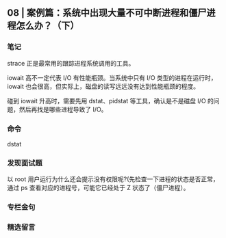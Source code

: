## 08 | 案例篇：系统中出现大量不可中断进程和僵尸进程怎么办？（下）

### 笔记

strace 正是最常用的跟踪进程系统调用的工具。

iowait 高不一定代表 I/O 有性能瓶颈。当系统中只有 I/O 类型的进程在运行时，iowait 也会很高，但实际上，磁盘的读写远远没有达到性能瓶颈的程度。

碰到 iowait 升高时，需要先用 dstat、pidstat 等工具，确认是不是磁盘 I/O 的问题，然后再找是哪些进程导致了 I/O。

### 命令

dstat

### 发现面试题

以 root 用户运行为什么还会提示没有权限呢?(先检查一下进程的状态是否正常，通过 ps 查看对应的进程号，可能它已经处于 Z 状态了（僵尸进程）。

### 专栏金句

### 精选留言